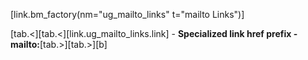 [link.bm_factory(nm="ug_mailto_links" t="mailto Links")]

[tab.<][tab.<][link.ug_mailto_links.link] - **Specialized link href prefix - mailto:**[tab.>][tab.>][b]
